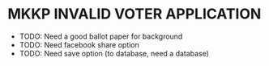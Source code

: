 # MKKP INVALID VOTER APPLICATION
* TODO: Need a good ballot paper for background
* TODO: Need facebook share option
* TODO: Need save option (to database, need a database)